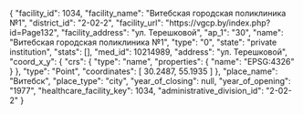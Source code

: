 {
    "facility_id": 1034,
    "facility_name": "Витебская городская поликлиника №1",
    "district_id": "2-02-2",
    "facility_url": "https:\/\/vgcp.by\/index.php?id=Page132",
    "facility_address": "ул. Терешковой",
    "ap_1": "30",
    "name": "Витебская городская поликлиника №1",
    "type": "0",
    "state": "private institution",
    "stats": [],
    "med_id": 10214989,
    "address": "ул. Терешковой",
    "coord_x_y": {
        "crs": {
            "type": "name",
            "properties": {
                "name": "EPSG:4326"
            }
        },
        "type": "Point",
        "coordinates": [
            30.2487,
            55.1935
        ]
    },
    "place_name": "Витебск",
    "place_type": "city",
    "year_of_closing": null,
    "year_of_opening": "1977",
    "healthcare_facility_key": 1034,
    "administrative_division_id": "2-02-2"
}
